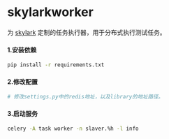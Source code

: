 # skylarkworker

为 [skylark](https://github.com/delav/skylark) 定制的任务执行器，用于分布式执行测试任务。

#### 1.安装依赖
```sh
pip install -r requirements.txt
```

#### 2.修改配置
```sh
# 修改settings.py中的redis地址，以及library的地址路径。
```

#### 3.启动服务
```sh
celery -A task worker -n slaver.%h -l info
```